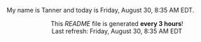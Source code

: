 My name is Tanner and today is Friday, August 30, 8:35 AM EDT.

<p align="center">This <i>README</i> file is generated <b>every 3 hours</b>!</br>Last refresh: Friday, August 30, 8:35 AM EDT<br /></p>
